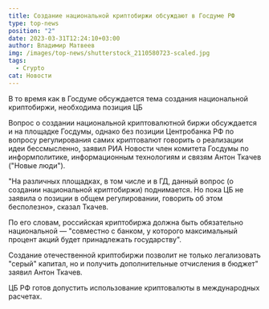 ```yaml
---
title: Cоздание национальной криптобиржи обсуждают в Госдуме РФ
type: top-news
position: "2"
date: 2023-03-31T12:24:10+03:00
author: Владимир Матвеев
img: /images/top-news/shutterstock_2110580723-scaled.jpg
tags:
  - Crypto
cat: Новости
---
```

В то время как в Госдуме обсуждается тема создания национальной криптобиржи, необходима позиция ЦБ

Вопрос о создании национальной криптовалютной биржи обсуждается и на площадке Госдумы, однако без позиции Центробанка РФ по вопросу регулирования самих криптовалют говорить о реализации идеи бессмысленно, заявил РИА Новости член комитета Госдумы по информполитике, информационным технологиям и связям Антон Ткачев ("Новые люди").

"На различных площадках, в том числе и в ГД, данный вопрос (о создании национальной криптобиржи) поднимается. Но пока ЦБ не заявила о позиции в общем регулировании, говорить об этом бесполезно»,  сказал Ткачев.

По его словам, российская криптобиржа должна быть обязательно национальной — "совместно с банком, у которого максимальный процент акций будет принадлежать государству".

Создание отечественной криптобиржи позволит не только легализовать "серый" капитал, но и получить дополнительные отчисления в бюджет" заявил Антон Ткачев.

ЦБ РФ готов допустить использование криптовалюты в международных расчетах.
